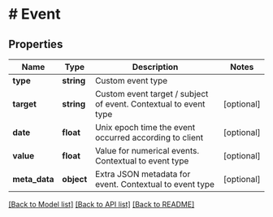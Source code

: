 # # Event

## Properties

Name | Type | Description | Notes
------------ | ------------- | ------------- | -------------
**type** | **string** | Custom event type |
**target** | **string** | Custom event target / subject of event. Contextual to event type | [optional]
**date** | **float** | Unix epoch time the event occurred according to client | [optional]
**value** | **float** | Value for numerical events. Contextual to event type | [optional]
**meta_data** | **object** | Extra JSON metadata for event. Contextual to event type | [optional]

[[Back to Model list]](../../README.md#models) [[Back to API list]](../../README.md#endpoints) [[Back to README]](../../README.md)
